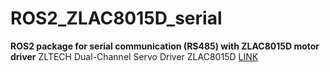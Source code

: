 # ROS2_ZLAC8015D_serial

**ROS2 package for serial communication (RS485) with ZLAC8015D motor driver**
ZLTECH Dual-Channel Servo Driver ZLAC8015D
[LINK](http://www.zlrobotmotor.com/info/401.html)
